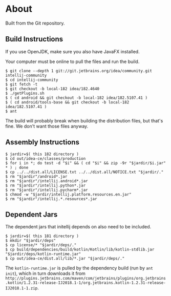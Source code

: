 # About

Built from the Git repository.

## Build Instructions

If you use OpenJDK, make sure you also have JavaFX installed.

Your computer must be online to pull the files and run the build.

```(bash)
$ git clone --depth 1 git://git.jetbrains.org/idea/community.git intellij-community
$ cd intellij-community
$ git fetch -t
$ git checkout -b local-182 idea/182.4640
$ ./getPlugins.sh
$ ( cd android && git checkout -b local-182 idea/182.5107.41 )
$ ( cd android/tools-base && git checkout -b local-182 idea/182.5107.41 )
$ ant
```

The build will probably break when building the distribution files, but
that's fine.  We don't want those files anyway.

## Assembly Instructions

```
$ jardir=$( this 182 directory )
$ cd out/idea-ce/classes/production
$ for i in *; do test -d "$i" && ( cd "$i" && zip -9r "$jardir/$i.jar" * ) ; done
$ cp ../../dist.all/LICENSE.txt ../../dist.all/NOTICE.txt "$jardir/."
$ rm "$jardir"/android*.jar
$ rm "$jardir"/intellij.android*.jar
$ rm "$jardir"/intellij.python*.jar
$ rm "$jardir"/intellij.pycharm*.jar
$ chmod -w "$jardir/intellij.platform.resources.en.jar"
$ rm "$jardir"/intellij.*.resources*.jar
```

## Dependent Jars

The dependent jars that initellij depends on also need to be included.

```
$ jardir=$( this 181 directory )
$ mkdir "$jardir/deps"
$ cp license/* "$jardir/deps/."
$ cp build/dependencies/build/kotlin/Kotlin/lib/kotlin-stdlib.jar "$jardir/deps/kotlin-runtime.jar"
$ cp out/idea-ce/dist.all/lib/*.jar "$jardir/deps/."
```

The `kotlin-runtime.jar` is pulled by the dependency build (run by `ant init`), which in turn downloads it from
`http://plugins.jetbrains.com/maven/com/jetbrains/plugins/org.jetbrains.kotlin/1.2.31-release-IJ2018.1-1/org.jetbrains.kotlin-1.2.31-release-IJ2018.1-1.zip`.
